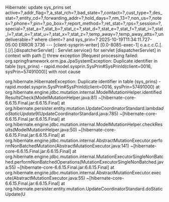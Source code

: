 Hibernate: update sys_prins set active=?,addr_flag=?,a_stat_rch=?,bad_state=?,contact=?,cust_type=?,des_stat=?,entity_cd=?,forwarding_addr=?,hold_days=?,nm_13=?,non_us=?,notes=?,phone=?,pin=?,po_box=?,report_method=?,ret_stat=?,rps=?,session=?,special=?,stat_a=?,stat_b=?,stat_c=?,stat_d=?,stat_e=?,stat_f=?,stat_i=?,stat_l=?,stat_o=?,stat_u=?,stat_x=?,stat_z=?,temp_away=?,temp_away_atts=?,undeliverable=? where client=? and sys_prin=?
2025-10-19T11:34:11.727-05:00 ERROR 3736 --- [client-sysprin-writer] [0.0-8085-exec-1] o.a.c.c.C.[.[.[/].[dispatcherServlet]    : Servlet.service() for servlet [dispatcherServlet] in context with path [] threw exception [Request processing failed: org.springframework.orm.jpa.JpaSystemException: Duplicate identifier in table (sys_prins) - rapid.model.sysprin.SysPrin#SysPrinId(client=0016, sysPrin=57491000)] with root cause

org.hibernate.HibernateException: Duplicate identifier in table (sys_prins) - rapid.model.sysprin.SysPrin#SysPrinId(client=0016, sysPrin=57491000)
        at org.hibernate.engine.jdbc.mutation.internal.ModelMutationHelper.identifiedResultsCheck(ModelMutationHelper.java:81) ~[hibernate-core-6.6.15.Final.jar:6.6.15.Final]
        at org.hibernate.persister.entity.mutation.UpdateCoordinatorStandard.lambda$doStaticUpdate$9(UpdateCoordinatorStandard.java:785) ~[hibernate-core-6.6.15.Final.jar:6.6.15.Final]
        at org.hibernate.engine.jdbc.mutation.internal.ModelMutationHelper.checkResults(ModelMutationHelper.java:50) ~[hibernate-core-6.6.15.Final.jar:6.6.15.Final]
        at org.hibernate.engine.jdbc.mutation.internal.AbstractMutationExecutor.performNonBatchedMutation(AbstractMutationExecutor.java:141) ~[hibernate-core-6.6.15.Final.jar:6.6.15.Final]
        at org.hibernate.engine.jdbc.mutation.internal.MutationExecutorSingleNonBatched.performNonBatchedOperations(MutationExecutorSingleNonBatched.java:55) ~[hibernate-core-6.6.15.Final.jar:6.6.15.Final]
        at org.hibernate.engine.jdbc.mutation.internal.AbstractMutationExecutor.execute(AbstractMutationExecutor.java:55) ~[hibernate-core-6.6.15.Final.jar:6.6.15.Final]
        at org.hibernate.persister.entity.mutation.UpdateCoordinatorStandard.doStaticUpdate(U









        
